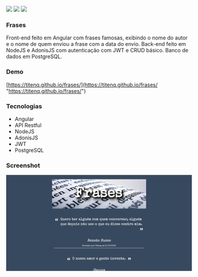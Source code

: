 ![](https://img.shields.io/github/stars/titenq/frases.svg) ![](https://img.shields.io/github/forks/titenq/frases.svg) ![](https://img.shields.io/github/issues/titenq/frases.svg) 

### Frases

Front-end feito em Angular com frases famosas, exibindo o nome do autor e o nome de quem enviou a frase com a data do envio.
Back-end feito em NodeJS e AdonisJS com autenticação com JWT e CRUD básico.
Banco de dados em PostgreSQL.

### Demo
[https://titenq.github.io/frases/](https://titenq.github.io/frases/ "https://titenq.github.io/frases/")

### Tecnologias
- Angular
- API Restful
- NodeJS
- AdonisJS
- JWT
- PostgreSQL

### Screenshot

![](https://github.com/titenq/frases/blob/master/screenshot.png?raw=true)
